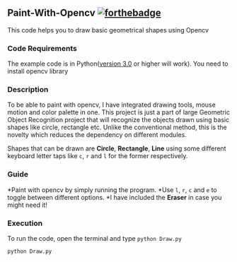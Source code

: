 ## Paint-With-Opencv [![forthebadge](https://forthebadge.com/images/badges/made-with-python.svg)](https://forthebadge.com)
This code helps you to draw basic geometrical shapes using Opencv

### Code Requirements
The example code is in Python([version 3.0](https://www.python.org/download/releases/3.0/) or higher will work).
You need to install opencv library


### Description

To be able to paint with opencv, I have integrated drawing tools, mouse motion and color palette in one. This project is just a part of large Geometric Object Recognition project that will recognize the objects drawn using basic shapes like circle, rectangle etc. Unlike the conventional method, this is the novelty which reduces the dependency on different modules.  

Shapes that can be drawn are **Circle**, **Rectangle**, **Line** using some different keyboard letter taps like `c`, `r` and `l` for the former respectively.


### Guide

*Paint with opencv by simply running the program.
*Use `l`, `r`, `c` and `e` to toggle between different options.
*I have included the **Eraser** in case you might need it!

### Execution
To run the code, open the terminal and type `python Draw.py`

```
python Draw.py
```
